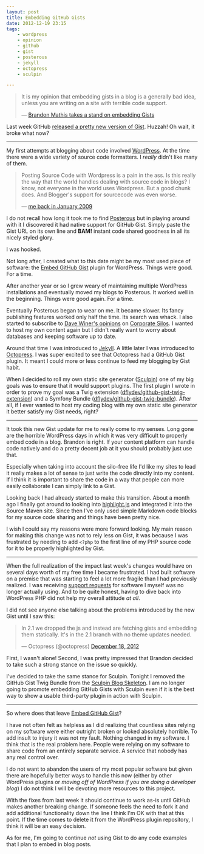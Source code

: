 ```yaml
---
layout: post
title: Embedding GitHub Gists
date: 2012-12-19 23:15
tags:
    - wordpress
    - opinion
    - github
    - gist
    - posterous
    - jekyll
    - octopress
    - sculpin

---
```


> It is my opinion that embedding gists in a blog is a generally bad idea,
> unless you are writing on a site with terrible code support.
> <footer>— <a href="https://twitter.com/imathis/status/281095032038113280">Brandon Mathis takes a stand on embedding Gists</a></footer>

Last week GitHub [released a pretty new version of Gist][2]. Huzzah! Oh wait,
it broke what now?

---

My first attempts at blogging about code involved [WordPress][4]. At the time
there were a wide variety of source code formatters. I *really* didn't like
many of them.

> Posting Source Code with Wordpress is a pain in the ass. Is this really the
> way that the world handles dealing with source code in blogs? I know, not
> everyone in the world uses Wordpress. But a good chunk does. And Blogger's
> support for sourcecode was even worse.
> <footer>— <a href="http://blog.srcmvn.com/wordpress-and-posting-source-code">me back in January 2009</a></footer>

I do not recall how long it took me to find [Posterous][6] but in playing around
with it I discovered it had native support for GitHub Gist. Simply paste the
Gist URL on its own line and **BAM!** instant code shared goodness in all its
nicely styled glory.

I was hooked.

Not long after, I created what to this date might be my most used piece of
software: the [Embed GitHub Gist][7] plugin for WordPress. Things were good.
For a time.

After another year or so I grew weary of maintaining multiple WordPress installations
and eventually moved my blogs to Posterous. It worked well in the beginning. Things
were good again. For a time.

Eventually Posterous began to wear on me. It became slower. Its fancy publishing
features worked only half the time. Its search was whack. I also started to subscribe
to [Dave Winer's opinions][8] on [Corporate Silos][9]. I wanted to host my own content
again but I didn't really want to worry about databases and keeping software up to date.

Around that time I was introduced to [Jekyll][10]. A little later I was introduced
to [Octopress][11]. I was super excited to see that Octopress had a GitHub Gist plugin.
It meant I could more or less continue to feed my blogging by Gist habit.

When I decided to roll my own static site generator ([Sculpin][12]) one of my big
goals was to ensure that it would support plugins. The first plugin I wrote in order
to prove my goal was a Twig extension ([dflydev/github-gist-twig-extension][13])
and a Symfony Bundle ([dflydev/github-gist-twig-bundle][14]). After all, if
I ever wanted to host my coding blog with my own static site generator it
better satisfy my Gist needs, right?

---

It took this new Gist update for me to really come to my senses. Long gone
are the horrible WordPress days in which it was very difficult to properly
embed code in a blog. Brandon is right. If your content platform can handle
code natively and do a pretty decent job at it you should probably just use
that.

Especially when taking into account the silo-free life I'd like my sites to
lead it really makes a lot of sense to just write the code directly into
my content. If I think it is important to share the code in a way that people
can more easily collaborate I can simply link to a Gist.

Looking back I had already started to make this transition. About a month ago
I finally got around to looking into [highlight.js][15] and integrated it into
the Source Maven site. Since then I've only used simple Markdown code blocks
for my source code sharing and things have been pretty nice.

I wish I could say my reasons were more forward looking. My main reason for
making this change was not to rely less on Gist, it was because I was frustrated
by needing to add `<?php` to the first line of my PHP source code for it to be
properly highlighted by Gist.

---

When the full realization of the impact last week's changes would have on
several days worth of my free time I became frustrated. I had built software on
a premise that was starting to feel a lot more fragile than I had previously
realized. I was receiving [support requests][3] for software I myself was no
longer actually using. And to be quite honest, having to dive back into WordPress
PHP did not help my overall attitude *at all*.

I did not see anyone else talking about the problems introduced by the new Gist
until I saw this:

<blockquote class="twitter-tweet"><p>In 2.1 we dropped the js and instead are fetching gists and embedding them statically. It's in the 2.1 branch with no theme updates needed.</p>&mdash; Octopress (@octopress) <a href="https://twitter.com/octopress/status/281093876993912833" data-datetime="2012-12-18T17:49:37+00:00">December 18, 2012</a></blockquote>
<script async src="//platform.twitter.com/widgets.js" charset="utf-8"></script>

First, I wasn't alone! Second, I was pretty impressed that Brandon decided to
take such a strong stance on the issue so quickly.

I've decided to take the same stance for Sculpin. Tonight I removed the GitHub Gist Twig
Bundle from the [Sculpin Blog Skeleton][16]. I am no longer going to promote embedding
GitHub Gists with Sculpin even if it is the best way to show a usable third-party plugin
in action with Sculpin.

---

So where does that leave [Embed GitHub Gist][7]?

I have not often felt as helpless as I did realizing that countless sites relying
on my software were either outright broken or looked absolutely horrible. To add insult
to injury it was not my fault. Nothing changed in my software. I think that is the real
problem here. People were relying on my software to share code from an entirely separate
service. A service that nobody has any real control over.

I do not want to abandon the users of my most popular software but given there are
hopefully better ways to handle this now (either by other WordPress plugins or *moving
off of WordPress if you are doing a developer blog*) I do not think I will be devoting
more resources to this project.

With the fixes from last week it should continue to work as-is until GitHub makes another
breaking change. If someone feels the need to fork it and add additional functionality
down the line I think I'm OK with that at this point. If the time comes to delete it
from the WordPress plugin repository, I think it will be an easy decision.

As for me, I'm going to continue *not* using Gist to do any code examples that
I plan to embed in blog posts.

[1]: https://twitter.com/imathis/status/281095032038113280
[2]: https://github.com/blog/1276-welcome-to-a-new-gist
[3]: http://wordpress.org/support/plugin/embed-github-gist
[4]: http://wordpress.org/
[5]: http://blog.srcmvn.com/wordpress-and-posting-source-code
[6]: https://posterous.com/
[7]: http://wordpress.org/extend/plugins/embed-github-gist/
[8]: http://scripting.com/stories/2011/09/16/corporateBloggingSilos.html
[9]: http://scripting.com/stories/2011/02/14/corporateBloggingSilosInTh.html
[10]: https://github.com/mojombo/jekyll
[11]: http://octopress.org/
[12]: http://sculpin.io
[13]: https://github.com/dflydev/dflydev-github-gist-twig-extension
[14]: https://github.com/dflydev/dflydev-github-gist-twig-bundle
[15]: http://softwaremaniacs.org/soft/highlight/en/
[16]: https://github.com/sculpin/sculpin-blog-skeleton
